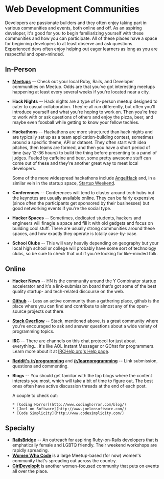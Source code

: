# Web Development Communities

Developers are passionate builders and they often enjoy taking part in various communities and events, both online and off.  As an aspiring developer, it's good for you to begin familiarizing yourself with these communities and how you can participate.  All of these places have a space for beginning developers to at least observe and ask questions.  Experienced devs often enjoy helping out eager learners as long as you are respectful and open-minded.

## In-Person

* **[Meetups](http://www.meetup.com)** -- Check out your local Ruby, Rails, and Developer communities on Meetup.  Odds are that you've got interesting meetups happening at least every several weeks if you're located near a city.

* **Hack Nights** -- Hack nights are a type of in-person meetup designed to cater to casual collaboration.  They're all run differently, but often you'll introduce yourself and what you're hoping to work on.  Then you're free to work with or ask questions of others and enjoy the pizza, beer, and maybe even foosball while getting to know your fellow techies.

* **Hackathons** -- Hackathons are more structured than hack nights and are typically set up as a team application-building contest, sometimes around a specific theme, API or dataset.  They often start with idea pitches, then teams are formed, and then you have a short period of time (say 12-36 hours) to build the thing before presenting to a panel of judges.  Fueled by caffeine and beer, some pretty awesome stuff can come out of these and they're another great way to meet local developers.

    Some of the more widespread hackathons include [AngelHack](http://www.angelhack.com) and, in a similar vein in the startup space, [Startup Weekend](http://www.startupweekend.org/).

* **Conferences** -- Conferences will tend to cluster around tech hubs but the keynotes are usually available online.  They can be fairly expensive (since often the participants get sponsored by their businesses) but good networking events if you're the social type.

* **Hacker Spaces** -- Sometimes, dedicated students, hackers and engineers will finagle a space and fill it with old gadgets and focus on building cool stuff.  There are usually strong communities around these spaces, and how exactly they operate is totally case-by-case.

* **School Clubs** -- This will vary heavily depending on geography but your local high school or college will probably have some sort of technology clubs, so be sure to check that out if you're looking for like-minded folk.

## Online
* **[Hacker News](http://news.ycombinator.com)** -- HN is the community around the Y Combinator startup accelerator and it's a link-submission board that's got some of the best quality startup- and tech-related discourse on the web.
* **[Github](http://www.github.com)** -- Less an active community than a gathering place, github is the place where you can find and contribute to almost any of the open-source projects out there.
* **[Stack Overflow](http://www.stackoverflow.com)** -- Stack, mentioned above, is a great community where you're encouraged to ask and answer questions about a wide variety of programming topics.
* **IRC** -- There are channels on this chat protocol for just about everything... it's like AOL Instant Messager or GChat for programmers.  Learn more about it at [IRCHelp.org's Help page](http://www.irchelp.org/irchelp/new2irc.html).
* **[Reddit's /r/programming](http://www.reddit.com/r/programming/)** and **[/r/learnprogramming](http://www.reddit.com/r/learnprogramming)** -- Link submission, questions and commenting.
* **Blogs** -- You should get familiar with the top blogs where the content interests you most, which will take a bit of time to figure out.  The best ones often have active discussion threads at the end of each post.

    A couple to check out:

      * [Coding Horror](http://www.codinghorror.com/blog/)
      * [Joel on Software](http://www.joelonsoftware.com/)
      * [Code Simplicity](http://www.codesimplicity.com/)

## Specialty
* **[RailsBridge](http://railsbridge.org/)** -- An outreach for aspiring Ruby-on-Rails developers that is emphatically female and LGBTQ friendly.  Their weekend workshops are rapidly spreading.
* **[Women Who Code](http://www.meetup.com/Women-Who-Code-SF/)** is a large Meetup-based (for now) women's community that's spreading out across the country.
* **[GirlDevelopIt](http://www.girldevelopit.com/)** is another women-focused community that puts on events all over the place.
